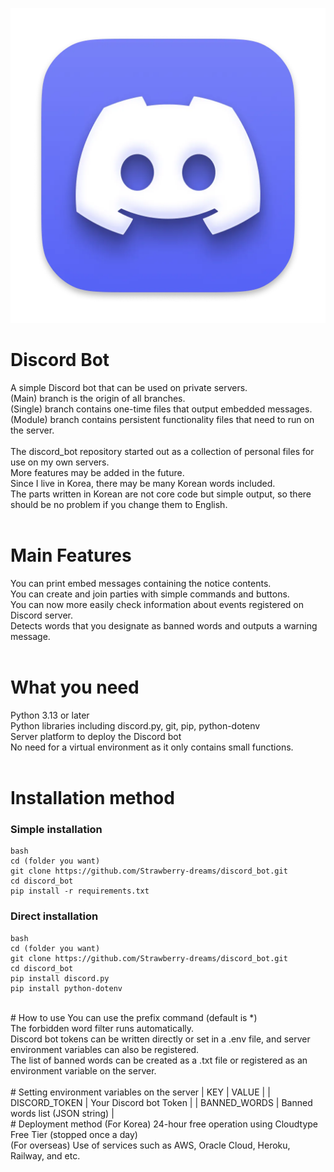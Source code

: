 ![discord_icon](https://raw.githubusercontent.com/Strawberry-dreams/discord_bot/refs/heads/main/images/discord_icon.webp)
# Discord Bot
A simple Discord bot that can be used on private servers.<br />
(Main) branch is the origin of all branches.<br />
(Single) branch contains one-time files that output embedded messages.<br />
(Module) branch contains persistent functionality files that need to run on the server.<br />
<br />
The discord_bot repository started out as a collection of personal files for use on my own servers.<br />
More features may be added in the future.<br />
Since I live in Korea, there may be many Korean words included.<br />
The parts written in Korean are not core code but simple output, so there should be no problem if you change them to English.<br />
<br />
# Main Features
You can print embed messages containing the notice contents.<br />
You can create and join parties with simple commands and buttons.<br />
You can now more easily check information about events registered on Discord server.<br />
Detects words that you designate as banned words and outputs a warning message.<br />
<br />
# What you need
Python 3.13 or later<br />
Python libraries including discord.py, git, pip, python-dotenv<br />
Server platform to deploy the Discord bot<br />
No need for a virtual environment as it only contains small functions.<br />
<br />
# Installation method
### Simple installation
```
bash
cd (folder you want)
git clone https://github.com/Strawberry-dreams/discord_bot.git
cd discord_bot
pip install -r requirements.txt
```
### Direct installation
```
bash
cd (folder you want)
git clone https://github.com/Strawberry-dreams/discord_bot.git
cd discord_bot
pip install discord.py
pip install python-dotenv
```
<br />
# How to use
You can use the prefix command (default is *)<br />
The forbidden word filter runs automatically.<br />
Discord bot tokens can be written directly or set in a .env file, and server environment variables can also be registered.<br />
The list of banned words can be created as a .txt file or registered as an environment variable on the server.<br />
<br />
# Setting environment variables on the server
|      KEY      |          VALUE         |
| DISCORD_TOKEN | Your Discord bot Token |
|  BANNED_WORDS | Banned words list (JSON string) |
<br />
# Deployment method
(For Korea) 24-hour free operation using Cloudtype Free Tier (stopped once a day)<br />
(For overseas) Use of services such as AWS, Oracle Cloud, Heroku, Railway, and etc.<br />
